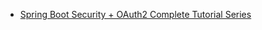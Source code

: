 
* [Spring Boot Security + OAuth2 Complete Tutorial Series](https://www.javainuse.com/webseries/spring-security-oauth)
